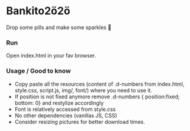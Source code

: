# Bankito2ö2ö
Drop some pills and make some sparkles :sparkling_heart:

### Run
Open index.html in your fav browser.

### Usage / Good to know

- Copy paste all the resources (content of .d-numbers from index.html, style.css, script.js, img/, font/) where you need to use it. 
- If position is not fixed anymore remove .d-numbers { position:fixed; bottom: 0} and restylize accordingly
- Font is relatively accessed from style.css
- No other dependencies (vanillas JS, CSS)
- Consider resizing pictures for better download times.
